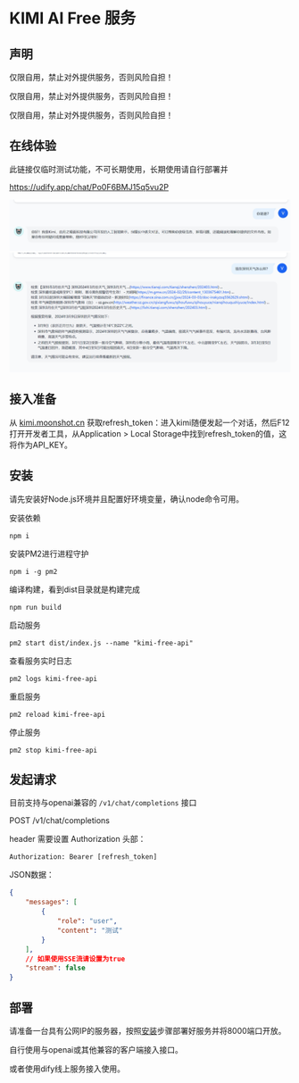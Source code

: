 # KIMI AI Free 服务

## 声明

仅限自用，禁止对外提供服务，否则风险自担！

仅限自用，禁止对外提供服务，否则风险自担！

仅限自用，禁止对外提供服务，否则风险自担！

## 在线体验

此链接仅临时测试功能，不可长期使用，长期使用请自行部署并

https://udify.app/chat/Po0F6BMJ15q5vu2P

![example1](./doc/example-1.png)
![example2](./doc/example-2.png)

## 接入准备

从 [kimi.moonshot.cn](https://kimi.moonshot.cn) 获取refresh_token：进入kimi随便发起一个对话，然后F12打开开发者工具，从Application > Local Storage中找到refresh_token的值，这将作为API_KEY。

## 安装

请先安装好Node.js环境并且配置好环境变量，确认node命令可用。

安装依赖

```shell
npm i
```

安装PM2进行进程守护

```shell
npm i -g pm2
```

编译构建，看到dist目录就是构建完成

```shell
npm run build
```

启动服务

```shell
pm2 start dist/index.js --name "kimi-free-api"
```

查看服务实时日志

```shell
pm2 logs kimi-free-api
```

重启服务

```shell
pm2 reload kimi-free-api
```

停止服务

```shell
pm2 stop kimi-free-api
```

## 发起请求

目前支持与openai兼容的 `/v1/chat/completions` 接口

POST /v1/chat/completions

header 需要设置 Authorization 头部：

```
Authorization: Bearer [refresh_token]
```

JSON数据：

```json
{
    "messages": [
        {
            "role": "user",
            "content": "测试"
        }
    ],
    // 如果使用SSE流请设置为true
    "stream": false
}
```

## 部署

请准备一台具有公网IP的服务器，按照[安装](#安装)步骤部署好服务并将8000端口开放。

自行使用与openai或其他兼容的客户端接入接口。

或者使用dify线上服务接入使用。